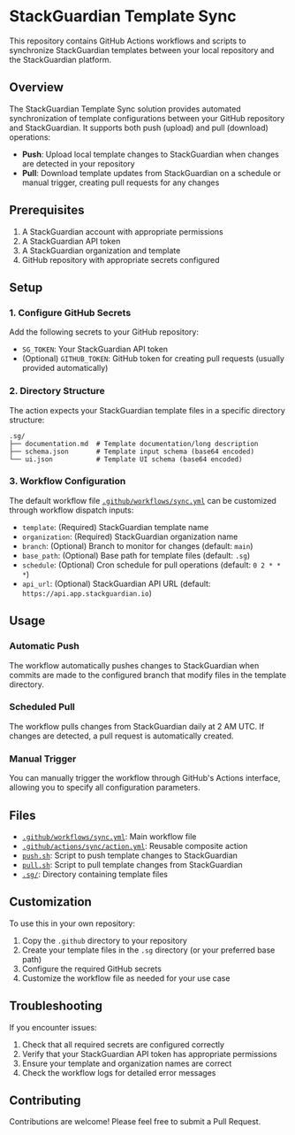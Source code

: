 # StackGuardian Template Sync

This repository contains GitHub Actions workflows and scripts to synchronize StackGuardian templates between your local repository and the StackGuardian platform.

## Overview

The StackGuardian Template Sync solution provides automated synchronization of template configurations between your GitHub repository and StackGuardian. It supports both push (upload) and pull (download) operations:

- **Push**: Upload local template changes to StackGuardian when changes are detected in your repository
- **Pull**: Download template updates from StackGuardian on a schedule or manual trigger, creating pull requests for any changes

## Prerequisites

1. A StackGuardian account with appropriate permissions
2. A StackGuardian API token
3. A StackGuardian organization and template
4. GitHub repository with appropriate secrets configured

## Setup

### 1. Configure GitHub Secrets

Add the following secrets to your GitHub repository:

- `SG_TOKEN`: Your StackGuardian API token
- (Optional) `GITHUB_TOKEN`: GitHub token for creating pull requests (usually provided automatically)

### 2. Directory Structure

The action expects your StackGuardian template files in a specific directory structure:

```
.sg/
├── documentation.md  # Template documentation/long description
├── schema.json       # Template input schema (base64 encoded)
└── ui.json           # Template UI schema (base64 encoded)
```

### 3. Workflow Configuration

The default workflow file [`.github/workflows/sync.yml`](.github/workflows/sync.yml) can be customized through workflow dispatch inputs:

- `template`: (Required) StackGuardian template name
- `organization`: (Required) StackGuardian organization name
- `branch`: (Optional) Branch to monitor for changes (default: `main`)
- `base_path`: (Optional) Base path for template files (default: `.sg`)
- `schedule`: (Optional) Cron schedule for pull operations (default: `0 2 * * *`)
- `api_url`: (Optional) StackGuardian API URL (default: `https://api.app.stackguardian.io`)

## Usage

### Automatic Push

The workflow automatically pushes changes to StackGuardian when commits are made to the configured branch that modify files in the template directory.

### Scheduled Pull

The workflow pulls changes from StackGuardian daily at 2 AM UTC. If changes are detected, a pull request is automatically created.

### Manual Trigger

You can manually trigger the workflow through GitHub's Actions interface, allowing you to specify all configuration parameters.

## Files

- [`.github/workflows/sync.yml`](.github/workflows/sync.yml): Main workflow file
- [`.github/actions/sync/action.yml`](.github/actions/sync/action.yml): Reusable composite action
- [`push.sh`](push.sh): Script to push template changes to StackGuardian
- [`pull.sh`](pull.sh): Script to pull template changes from StackGuardian
- [`.sg/`](.sg/): Directory containing template files

## Customization

To use this in your own repository:

1. Copy the `.github` directory to your repository
2. Create your template files in the `.sg` directory (or your preferred base path)
3. Configure the required GitHub secrets
4. Customize the workflow file as needed for your use case

## Troubleshooting

If you encounter issues:

1. Check that all required secrets are configured correctly
2. Verify that your StackGuardian API token has appropriate permissions
3. Ensure your template and organization names are correct
4. Check the workflow logs for detailed error messages

## Contributing

Contributions are welcome! Please feel free to submit a Pull Request.